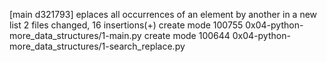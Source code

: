 [main d321793] eplaces all occurrences of an element by another in a new list
 2 files changed, 16 insertions(+)
 create mode 100755 0x04-python-more_data_structures/1-main.py
 create mode 100644 0x04-python-more_data_structures/1-search_replace.py
